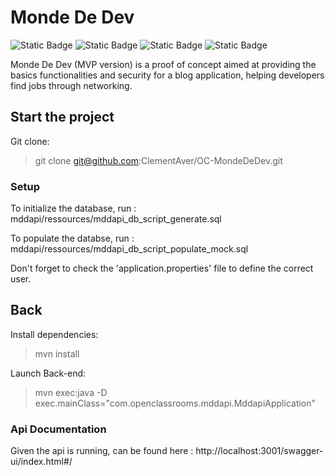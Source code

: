 # Monde De Dev

<div>
<img alt="Static Badge" src="https://img.shields.io/badge/Java-%23ff7b0c">
<img alt="Static Badge" src="https://img.shields.io/badge/Spring_Boot-5bd84c">
<img alt="Static Badge" src="https://img.shields.io/badge/Angular-%23F44336">
<img alt="Static Badge" src="https://img.shields.io/badge/TypeScript-3178c6">
</div>

Monde De Dev (MVP version) is a proof of concept aimed at providing the basics functionalities and security for a blog application, helping developers find jobs through networking.

## Start the project

Git clone:

> git clone git@github.com:ClementAver/OC-MondeDeDev.git

### Setup

To initialize the database, run : mddapi/ressources/mddapi_db_script_generate.sql

To populate the databse, run : mddapi/ressources/mddapi_db_script_populate_mock.sql

Don't forget to check the 'application.properties' file to define the correct user.

## Back

Install dependencies:

> mvn install

Launch Back-end:

> mvn exec:java -D exec.mainClass="com.openclassrooms.mddapi.MddapiApplication"

### Api Documentation

Given the api is running, can be found here :
 http://localhost:3001/swagger-ui/index.html#/